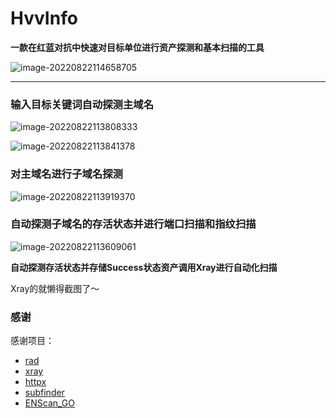 # HvvInfo

**一款在红蓝对抗中快速对目标单位进行资产探测和基本扫描的工具**

![image-20220822114658705](https://tva1.sinaimg.cn/large/e6c9d24egy1h5fedd88ejj21920newgz.jpg)

----

### 输入目标关键词自动探测主域名

![image-20220822113808333](https://tva1.sinaimg.cn/large/e6c9d24egy1h5fe4uwnucj227v0u0jvn.jpg)

![image-20220822113841378](https://tva1.sinaimg.cn/large/e6c9d24egy1h5fe4tthvoj21yc0u0ag1.jpg)

### 对主域名进行子域名探测

![image-20220822113919370](https://tva1.sinaimg.cn/large/e6c9d24egy1h5fe5f43gtj226n0u00y0.jpg)

### 自动探测子域名的存活状态并进行端口扫描和指纹扫描

![image-20220822113609061](https://tva1.sinaimg.cn/large/e6c9d24egy1h5fe4xo6hsj21r90u0k63.jpg)

**自动探测存活状态并存储Success状态资产调用Xray进行自动化扫描**


Xray的就懒得截图了～

### 感谢

感谢项目：
* [rad](https://github.com/chaitin/rad)
* [xray](https://github.com/chaitin/xray)
* [httpx](https://github.com/projectdiscovery/httpx)
* [subfinder](https://github.com/projectdiscovery/subfinder)
* [ENScan_GO](https://github.com/wgpsec/ENScan_GO)
